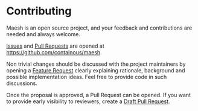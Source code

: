# Contributing

Maesh is an open source project, and your feedback and contributions
are needed and always welcome.

[Issues] and [Pull Requests] are opened at https://github.com/containous/maesh.

Non trivial changes should be discussed with the project maintainers by
opening a [Feature Request] clearly explaining rationale, background
and possible implementation ideas. Feel free to provide code in such
discussions.

Once the proposal is approved, a Pull Request can be opened. If you want
to provide early visibility to reviewers, create a [Draft Pull Request].

[Issues]: https://github.com/containous/maesh/issues
[Pull Requests]: https://github.com/containous/maesh/issues
[Feature Request]: https://github.com/containous/maesh/issues/new?template=feature_request.md
[Draft Pull Request]: https://github.blog/2019-02-14-introducing-draft-pull-requests/